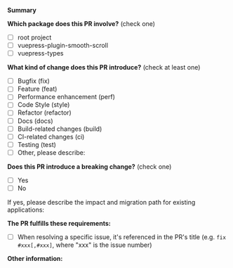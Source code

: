 <!-- Please don't delete this template -->

<!-- PULL REQUEST TEMPLATE -->
<!-- (Update "[ ]" to "[x]" to check a box) -->

**Summary**

**Which package does this PR involve?** (check one)

- [ ] root project
- [ ] vuepress-plugin-smooth-scroll
- [ ] vuepress-types

**What kind of change does this PR introduce?** (check at least one)

- [ ] Bugfix (fix)
- [ ] Feature (feat)
- [ ] Performance enhancement (perf)
- [ ] Code Style (style)
- [ ] Refactor (refactor)
- [ ] Docs (docs)
- [ ] Build-related changes (build)
- [ ] CI-related changes (ci)
- [ ] Testing (test)
- [ ] Other, please describe:

**Does this PR introduce a breaking change?** (check one)

- [ ] Yes
- [ ] No

If yes, please describe the impact and migration path for existing applications:

**The PR fulfills these requirements:**

- [ ] When resolving a specific issue, it's referenced in the PR's title (e.g. `fix #xxx[,#xxx]`, where "xxx" is the issue number)

**Other information:**
